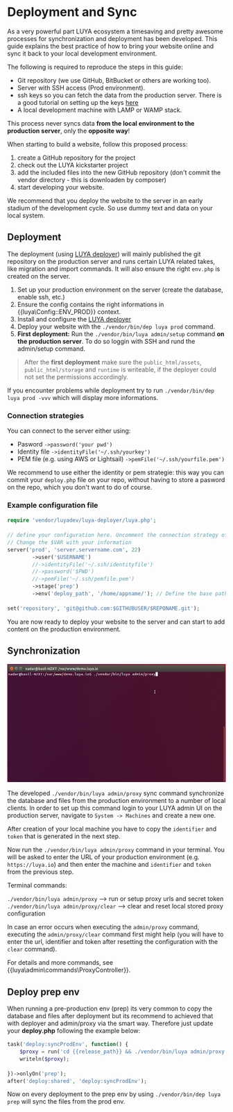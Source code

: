 # Deployment and Sync

As a very powerful part LUYA ecosystem a timesaving and pretty awesome processes for synchronization and deployment has been developed. This guide explains the best practice of how to bring your website online and sync it back to your local development environment.

The following is required to reproduce the steps in this guide:

+ Git repository (we use GitHub, BitBucket or others are working too).
+ Server with SSH access (Prod environment).
+ ssh keys so you can fetch the data from the production server. There is a good tutorial on setting up the keys [here](https://help.github.com/en/enterprise/2.16/user/articles/generating-a-new-ssh-key-and-adding-it-to-the-ssh-agent)
+ A local development machine with LAMP or WAMP stack.

This process never syncs data **from the local environment to the production server**, only the **opposite way**!

When starting to build a website, follow this proposed process:

1. create a GitHub repository for the project
2. check out the LUYA kickstarter project
3. add the included files into the new GitHub repository (don't commit the vendor directory - this is downloaden by composer)
4. start developing your website.

We recommend that you deploy the website to the server in an early stadium of the development cycle. So use dummy text and data on your local system.

## Deployment

The deployment (using [LUYA deployer](https://luya.io/packages/luyadev--luya-deployer)) will mainly published the git repository on the production server and runs certain LUYA related takes, like migration and import commands. It will also ensure the right `env.php` is created on the server.

1. Set up your production environment on the server (create the database, enable ssh, etc.)
2. Ensure the config contains the right informations in {{luya\Config::ENV_PROD}} context.
3. Install and configure the [LUYA deployer](https://luya.io/packages/luyadev--luya-deployer)
4. Deploy your website with the `./vendor/bin/dep luya prod` command.
5. **First deployment:** Run the `./vendor/bin/luya admin/setup` command **on the production server**. To do so loggin with SSH and rund the admin/setup command.

> After the **first deployment** make sure the `public_html/assets`, `public_html/storage` and `runtime` is writeable, if the deployer could not set the permissions accordingly.

If you encounter problems while deployment try to run `./vendor/bin/dep luya prod -vvv` which will display more informations.

### Connection strategies

You can connect to the server either using:

* Pasword `->password('your pwd')`
* Identity file `->identityFile('~/.ssh/yourkey')`
* PEM file (e.g. using AWS or Lightsail) `->pemFile('~/.ssh/yourfile.pem')`

We recommend to use either the identity or pem strategie: this way you can commit your `deploy.php` file on your repo, without having to store a pasword on the repo, which you don't want to do of course.

### Example configuration file

```php
require 'vendor/luyadev/luya-deployer/luya.php';

// define your configuration here. Uncomment the connection strategy of your choice (we recommend pem)
// Change the $VAR with your information
server('prod', 'server.servername.com', 22)
        ->user('$USERNAME')
        //->identityFile('~/.ssh/identityfile')
        //->password('$PWD') 
        //->pemFile('~/.ssh/pemfile.pem')
        ->stage('prep')
        ->env('deploy_path', '/home/appname/'); // Define the base path to deploy your project to.

set('repository', 'git@github.com:$GITHUBUSER/$REPONAME.git');
```

You are now ready to deploy your website to the server and can start to add content on the production environment.

## Synchronization

![luya-proxy](https://raw.githubusercontent.com/luyadev/luya/master/docs/guide/img/luya-proxy.gif "LUYA Proxy Sync")

The developed `./vendor/bin/luya admin/proxy` sync command synchronize the database and files from the production environment to a number of local clients. 
In order to set up this command login to your LUYA admin UI on the production server, navigate to `System -> Machines` and create a new one. 

After creation of your local machine you have to copy the `identifier` and `token` that is generated in the next step.

Now run the `./vendor/bin/luya admin/proxy` command in your terminal. 
You will be asked to enter the URL of your production environment (e.g. `https://luya.io`) and then enter the machine and `identifier` and `token` from the previous step.

Terminal commands:

`./vendor/bin/luya admin/proxy` --> run or setup proxy urls and secret token  
`./vendor/bin/luya admin/proxy/clear` --> clear and reset local stored proxy configuration

In case an error occurs when executing the `admin/proxy` command, executing the `admin/proxy/clear` command first might help (you will have to enter the url, identifier and token after resetting the configuration with the `clear` command).

For details and more commands, see {{luya\admin\commands\ProxyController}}.

## Deploy prep env


When running a pre-production env (prep) its very common to copy the database and files after deployment but its recommend to achieved that with deployer and admin/proxy via the smart way. Therefore just update your **deploy.php** following the example below:

```php
task('deploy:syncProdEnv', function() {
    $proxy = run('cd {{release_path}} && ./vendor/bin/luya admin/proxy --url=https://www.prod-website.com --idf=IDENTIFER --token=TOKEN');
    writeln($proxy);
    
})->onlyOn('prep');
after('deploy:shared', 'deploy:syncProdEnv');
```

Now on every deployment to the prep env by using `./vendor/bin/dep luya prep` will sync the files from the prod env.
